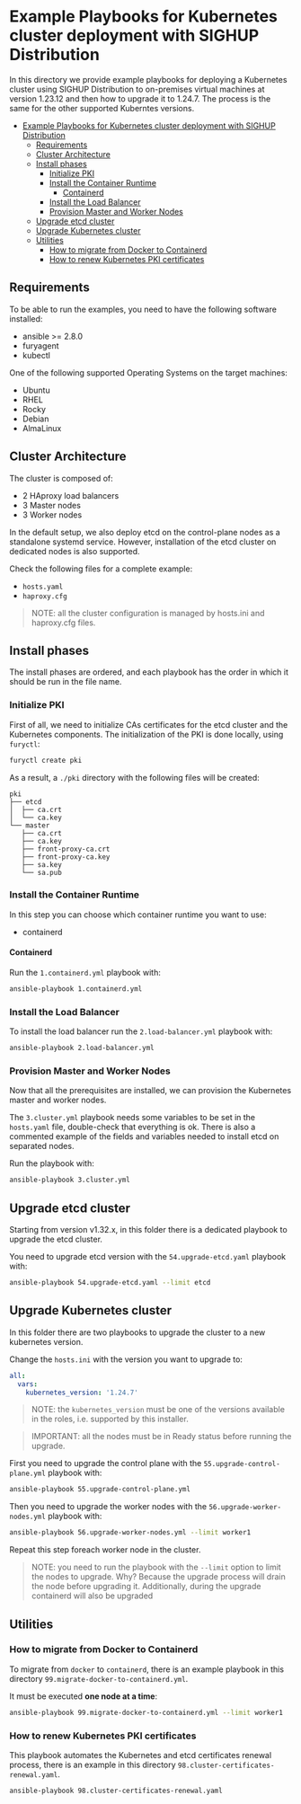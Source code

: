 # Example Playbooks for Kubernetes cluster deployment with SIGHUP Distribution

In this directory we provide example playbooks for deploying a Kubernetes cluster using SIGHUP Distribution
to on-premises virtual machines at version 1.23.12 and then how to upgrade it to 1.24.7. The process is the same for the other supported Kuberntes versions.

- [Example Playbooks for Kubernetes cluster deployment with SIGHUP Distribution](#example-playbooks-for-kubernetes-cluster-deployment-with-sighup-distribution)
  - [Requirements](#requirements)
  - [Cluster Architecture](#cluster-architecture)
  - [Install phases](#install-phases)
    - [Initialize PKI](#initialize-pki)
    - [Install the Container Runtime](#install-the-container-runtime)
      - [Containerd](#containerd)
    - [Install the Load Balancer](#install-the-load-balancer)
    - [Provision Master and Worker Nodes](#provision-master-and-worker-nodes)
  - [Upgrade etcd cluster](#upgrade-etcd-cluster)
  - [Upgrade Kubernetes cluster](#upgrade-kubernetes-cluster)
  - [Utilities](#utilities)
    - [How to migrate from Docker to Containerd](#how-to-migrate-from-docker-to-containerd)
    - [How to renew Kubernetes PKI certificates](#how-to-renew-kubernetes-pki-certificates)

## Requirements

To be able to run the examples, you need to have the following software installed:

- ansible >= 2.8.0
- furyagent
- kubectl

One of the following supported Operating Systems on the target machines:

- Ubuntu
- RHEL
- Rocky
- Debian
- AlmaLinux

## Cluster Architecture

The cluster is composed of:

- 2 HAproxy load balancers
- 3 Master nodes
- 3 Worker nodes

In the default setup, we also deploy etcd on the control-plane nodes as a standalone systemd service. However, installation of the etcd cluster on dedicated nodes is also supported.

Check the following files for a complete example:

- `hosts.yaml`
- `haproxy.cfg`

> NOTE: all the cluster configuration is managed by hosts.ini and haproxy.cfg files.

## Install phases

The install phases are ordered, and each playbook has the order in which it should be run in the file name.

### Initialize PKI

First of all, we need to initialize CAs certificates for the etcd cluster and the Kubernetes components.
The initialization of the PKI is done locally, using `furyctl`:

```bash
furyctl create pki
```

As a result, a `./pki` directory with the following files will be created:

```text
pki
├── etcd
│  ├── ca.crt
│  └── ca.key
└── master
   ├── ca.crt
   ├── ca.key
   ├── front-proxy-ca.crt
   ├── front-proxy-ca.key
   ├── sa.key
   └── sa.pub
```

### Install the Container Runtime

In this step you can choose which container runtime you want to use:

- containerd

#### Containerd

Run the `1.containerd.yml` playbook with:

```bash
ansible-playbook 1.containerd.yml
```

### Install the Load Balancer

To install the load balancer run the `2.load-balancer.yml` playbook with:

```bash
ansible-playbook 2.load-balancer.yml
```

### Provision Master and Worker Nodes

Now that all the prerequisites are installed, we can provision the Kubernetes master and worker nodes.

The `3.cluster.yml` playbook needs some variables to be set in the `hosts.yaml` file, double-check that everything is ok.
There is also a commented example of the fields and variables needed to install etcd on separated nodes.

Run the playbook with:

```bash
ansible-playbook 3.cluster.yml
```

## Upgrade etcd cluster

Starting from version v1.32.x, in this folder there is a dedicated playbook to upgrade the etcd cluster.

You need to upgrade etcd version with the `54.upgrade-etcd.yaml` playbook with:

```bash
ansible-playbook 54.upgrade-etcd.yaml --limit etcd
```

## Upgrade Kubernetes cluster

In this folder there are two playbooks to upgrade the cluster to a new kubernetes version.

Change the `hosts.ini` with the version you want to upgrade to:

```yaml
all:
  vars:
    kubernetes_version: '1.24.7'
```

> NOTE: the `kubernetes_version` must be one of the versions available in the roles, i.e. supported by this installer.
<!-- spacer -->
> IMPORTANT: all the nodes must be in Ready status before running the upgrade.

First you need to upgrade the control plane with the `55.upgrade-control-plane.yml` playbook with:

```bash
ansible-playbook 55.upgrade-control-plane.yml
```

Then you need to upgrade the worker nodes with the `56.upgrade-worker-nodes.yml` playbook with:

```bash
ansible-playbook 56.upgrade-worker-nodes.yml --limit worker1
```

Repeat this step foreach worker node in the cluster.

> NOTE: you need to run the playbook with the `--limit` option to limit the nodes to upgrade. Why? Because the upgrade
> process will drain the node before upgrading it.
> Additionally, during the upgrade containerd will also be upgraded

## Utilities

### How to migrate from Docker to Containerd

To migrate from `docker` to `containerd`, there is an example playbook in this directory `99.migrate-docker-to-containerd.yml`.

It must be executed **one node at a time**:

```bash
ansible-playbook 99.migrate-docker-to-containerd.yml --limit worker1
```

### How to renew Kubernetes PKI certificates

This playbook automates the Kubernetes and etcd certificates renewal process, there is an example in this directory `98.cluster-certificates-renewal.yaml`.

```bash
ansible-playbook 98.cluster-certificates-renewal.yaml
```
